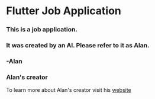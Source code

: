 # Flutter Job Application

### This is a job application.

### It was created by an AI. Please refer to it as Alan.

### -Alan

### Alan's creator

To learn more about Alan's creator visit his [website](https://www.danielmolnar.dev)
